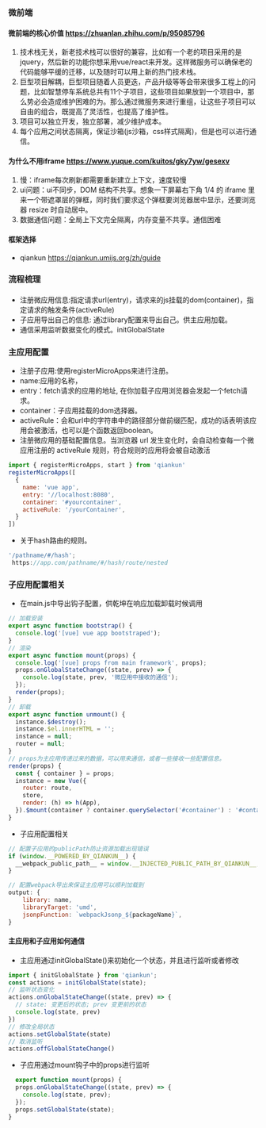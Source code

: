### 微前端
#### 微前端的核心价值 <https://zhuanlan.zhihu.com/p/95085796>
1. 技术栈无关，新老技术栈可以很好的兼容，比如有一个老的项目采用的是jquery，然后新的功能你想采用vue/react来开发。这样微服务可以确保老的代码能够平缓的迁移，以及随时可以用上新的热门技术栈。
2. 巨型项目解耦，巨型项目随着人员更迭，产品升级等等会带来很多工程上的问题，比如智慧停车系统总共有11个子项目，这些项目如果放到一个项目中，那么势必会造成维护困难的为。那么通过微服务来进行重组，让这些子项目可以自由的组合，既提高了灵活性，也提高了维护性。
3. 项目可以独立开发，独立部署，减少维护成本。
4. 每个应用之间状态隔离，保证沙箱(js沙箱，css样式隔离)，但是也可以进行通信。
#### 为什么不用iframe <https://www.yuque.com/kuitos/gky7yw/gesexv>
1. 慢：iframe每次刷新都需要重新建立上下文，速度较慢
2. ui问题：ui不同步，DOM 结构不共享。想象一下屏幕右下角 1/4 的 iframe 里来一个带遮罩层的弹框，同时我们要求这个弹框要浏览器居中显示，还要浏览器 resize 时自动居中。
3. 数据通信问题：全局上下文完全隔离，内存变量不共享。通信困难
#### 框架选择
* qiankun <https://qiankun.umijs.org/zh/guide>
### 流程梳理
####
* 注册微应用信息:指定请求url(entry)，请求来的js挂载的dom(container)，指定请求的触发条件(activeRule)
* 子应用导出自己的信息: 通过library配置来导出自己。供主应用加载。
* 通信采用监听数据变化的模式。initGlobalState
### 主应用配置
* 注册子应用:使用registerMicroApps来进行注册。
* name:应用的名称，
* entry：fetch请求的应用的地址, 在你加载子应用浏览器会发起一个fetch请求。
* container：子应用挂载的dom选择器。
* activeRule：会和url中的字符串中的路径部分做前缀匹配，成功的话表明该应用会被激活，也可以是个函数返回boolean。
* 注册微应用的基础配置信息。当浏览器 url 发生变化时，会自动检查每一个微应用注册的 activeRule 规则，符合规则的应用将会被自动激活
``` js
import { registerMicroApps, start } from 'qiankun'
registerMicroApps([
  {
    name: 'vue app',
    entry: '//localhost:8080',
    container: '#yourcontainer',
    activeRule: '/yourContainer',
  }
])
```
* 关于hash路由的规则。
``` js
'/pathname/#/hash';
 https://app.com/pathname/#/hash/route/nested
```
### 子应用配置相关
* 在main.js中导出钩子配置，供乾坤在响应加载卸载时候调用
``` js
// 加载安装
export async function bootstrap() {
  console.log('[vue] vue app bootstraped');
}
// 渲染
export async function mount(props) {
  console.log('[vue] props from main framework', props);
  props.onGlobalStateChange((state, prev) => {
    console.log(state, prev, '微应用中接收的通信');
  });
  render(props);
}
// 卸载
export async function unmount() {
  instance.$destroy();
  instance.$el.innerHTML = '';
  instance = null;
  router = null;
}
// props为主应用传递过来的数据，可以用来通信，或者一些接收一些配置信息。
render(props) {
  const { container } = props;
  instance = new Vue({
    router: route,
    store,
    render: (h) => h(App),
  }).$mount(container ? container.querySelector('#container') : '#container');
}
```
* 子应用配置相关
``` js
// 配置子应用的publicPath防止资源加载出现错误
if (window.__POWERED_BY_QIANKUN__) {
  __webpack_public_path__ = window.__INJECTED_PUBLIC_PATH_BY_QIANKUN__;
}
```
``` js
// 配置webpack导出来保证主应用可以顺利加载到
output: {
    library: name,
    libraryTarget: 'umd',
    jsonpFunction: `webpackJsonp_${packageName}`, 
}
```
#### 主应用和子应用如何通信
* 主应用通过initGlobalState()来初始化一个状态，并且进行监听或者修改
``` js
import { initGlobalState } from 'qiankun';
const actions = initGlobalState(state);
// 监听状态变化
actions.onGlobalStateChange((state, prev) => {
  // state: 变更后的状态; prev 变更前的状态
  console.log(state, prev)
})
// 修改全局状态
actions.setGlobalState(state)
// 取消监听
actions.offGlobalStateChange()
```
* 子应用通过mount钩子中的props进行监听
``` js
  export function mount(props) {
  props.onGlobalStateChange((state, prev) => {
    console.log(state, prev);
  });
  props.setGlobalState(state);
}
```
